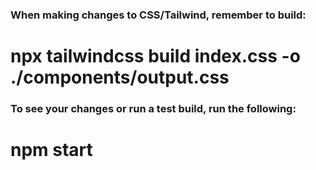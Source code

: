 ### When making changes to CSS/Tailwind, remember to build:
# npx tailwindcss build index.css -o ./components/output.css

### To see your changes or run a test build, run the following:
# npm start
